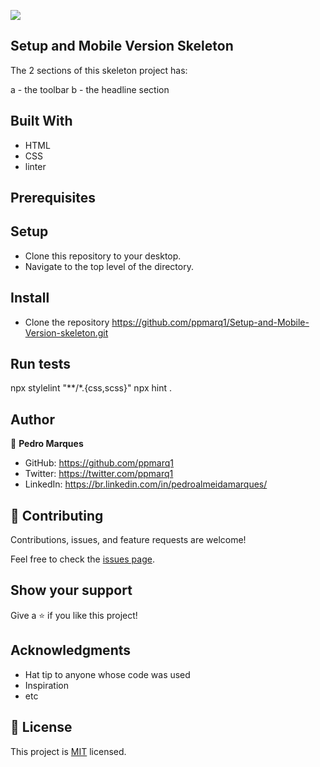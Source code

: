 ![](https://img.shields.io/badge/Microverse-blueviolet)

## Setup and Mobile Version Skeleton


The 2 sections of this skeleton project has:

a - the toolbar
b - the headline section



## Built With

- HTML
- CSS
- linter

## Prerequisites
## Setup
- Clone this repository to your desktop.
- Navigate to the top level of the directory.

## Install
- Clone the repository
https://github.com/ppmarq1/Setup-and-Mobile-Version-skeleton.git



## Run tests
npx stylelint "**/*.{css,scss}"
npx hint .




## Author

👤 **Pedro Marques**

- GitHub: https://github.com/ppmarq1
- Twitter: https://twitter.com/ppmarq1
- LinkedIn: https://br.linkedin.com/in/pedroalmeidamarques/

## 🤝 Contributing

Contributions, issues, and feature requests are welcome!

Feel free to check the [issues page](../../issues/).

## Show your support

Give a ⭐️ if you like this project!

## Acknowledgments

- Hat tip to anyone whose code was used
- Inspiration
- etc

## 📝 License

This project is [MIT](./MIT.md) licensed.